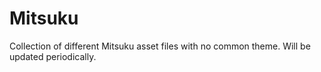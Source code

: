 # Mitsuku
Collection of different Mitsuku asset files with no common theme. Will be updated periodically.
